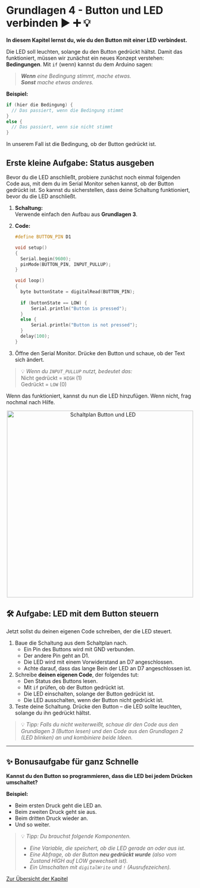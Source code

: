 # Grundlagen 4 - Button und LED verbinden ▶️ ➕ 💡

**In diesem Kapitel lernst du, wie du den Button mit einer LED verbindest.**  

Die LED soll leuchten, solange du den Button gedrückt hältst. Damit das funktioniert, müssen wir zunächst ein neues Konzept verstehen: **Bedingungen**. Mit `if` (wenn) kannst du dem Arduino sagen:

> ***Wenn** eine Bedingung stimmt, mache etwas.*<br>
> ***Sonst** mache etwas anderes.*

**Beispiel:**

```cpp
if (hier die Bedingung) {
  // Das passiert, wenn die Bedingung stimmt
}
else {
  // Das passiert, wenn sie nicht stimmt
}
```

In unserem Fall ist die Bedingung, ob der Button gedrückt ist.

## Erste kleine Aufgabe: Status ausgeben

Bevor du die LED anschließt, probiere zunächst noch einmal folgenden Code aus, mit dem du im Serial Monitor sehen kannst, ob der Button gedrückt ist. So kannst du sicherstellen, dass deine Schaltung funktioniert, bevor du die LED anschließt.

1. **Schaltung:**  
Verwende einfach den Aufbau aus **Grundlagen 3**.

2. **Code:**
    ```cpp
    #define BUTTON_PIN D1

    void setup()
    {
      Serial.begin(9600);
      pinMode(BUTTON_PIN, INPUT_PULLUP);
    }

    void loop()
    {
      byte buttonState = digitalRead(BUTTON_PIN);
      
      if (buttonState == LOW) {
          Serial.println("Button is pressed");
      }
      else {
          Serial.println("Button is not pressed");
      }
      delay(100);
    }
    ```

3. Öffne den Serial Monitor. Drücke den Button und schaue, ob der Text sich ändert.

> 💡 *Wenn du `INPUT_PULLUP` nutzt, bedeutet das:*<br>
> Nicht gedrückt = `HIGH` (1)  
> Gedrückt = `LOW` (0)

Wenn das funktioniert, kannst du nun die LED hinzufügen. Wenn nicht, frag nochmal nach Hilfe.

<p align="center"><img src="img/Schaltung_g4.jpg" width="500" alt="Schaltplan Button und LED"></p>


## 🛠️ Aufgabe: LED mit dem Button steuern

Jetzt sollst du deinen eigenen Code schreiben, der die LED steuert.

1. Baue die Schaltung aus dem Schaltplan nach.  
   - Ein Pin des Buttons wird mit GND verbunden.  
   - Der andere Pin geht an D1.  
   - Die LED wird mit einem Vorwiderstand an D7 angeschlossen.  
   - Achte darauf, dass das lange Bein der LED an D7 angeschlossen ist.
2. Schreibe **deinen eigenen Code**, der folgendes tut:
   - Den Status des Buttons lesen.
   - Mit `if` prüfen, ob der Button gedrückt ist.
   - Die LED einschalten, solange der Button gedrückt ist.
   - Die LED ausschalten, wenn der Button nicht gedrückt ist.
3. Teste deine Schaltung. Drücke den Button – die LED sollte leuchten, solange du ihn gedrückt hältst.

> 💡 *Tipp: Falls du nicht weiterweißt, schaue dir den Code aus den Grundlagen 3 (Button lesen) und den Code aus den Grundlagen 2 (LED blinken) an und kombiniere beide Ideen.*


---

## ✨ Bonusaufgabe für ganz Schnelle

**Kannst du den Button so programmieren, dass die LED bei jedem Drücken umschaltet?**

**Beispiel:**
- Beim ersten Druck geht die LED an.
- Beim zweiten Druck geht sie aus.
- Beim dritten Druck wieder an.
- Und so weiter.

> 💡 *Tipp: Du brauchst folgende Komponenten.*
>
> - *Eine Variable, die speichert, ob die LED gerade an oder aus ist.*
> - *Eine Abfrage, ob der Button **neu gedrückt wurde** (also vom Zustand HIGH auf LOW gewechselt ist).*
> - *Ein Umschalten mit `digitalWrite` und `!` (Ausrufezeichen).*

<a href="https://github.com/eg-lab/ThereminoKurs">Zur Übersicht der Kapitel</a>
